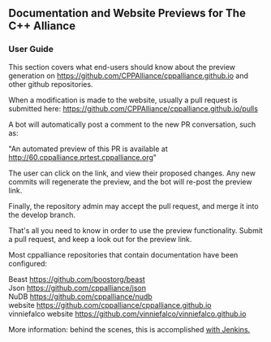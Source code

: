 ## Documentation and Website Previews for The C++ Alliance  
  
### User Guide
  
This section covers what end-users should know about the preview generation on https://github.com/CPPAlliance/cppalliance.github.io and other github repositories.  
  
When a modification is made to the website, usually a pull request is submitted here: https://github.com/CPPAlliance/cppalliance.github.io/pulls   
  
A bot will automatically post a comment to the new PR conversation, such as:  
  
"An automated preview of this PR is available at http://60.cppalliance.prtest.cppalliance.org"  
  
The user can click on the link, and view their proposed changes. Any new commits will regenerate the preview, and the bot will re-post the preview link.  
  
Finally, the repository admin may accept the pull request, and merge it into the develop branch.  
  
That's all you need to know in order to use the preview functionality. Submit a pull request, and keep a look out for the preview link.  
  
Most cppalliance repositories that contain documentation have been configured:    
    
Beast https://github.com/boostorg/beast    
Json https://github.com/cppalliance/json    
NuDB https://github.com/cppalliance/nudb    
website https://github.com/cppalliance/cppalliance.github.io    
vinniefalco website https://github.com/vinniefalco/vinniefalco.github.io    
  
More information: behind the scenes, this is accomplished [with Jenkins.](jenkins-summary.md)    
  
